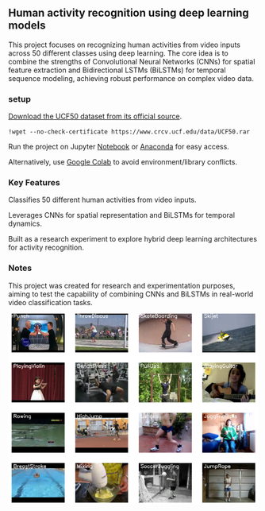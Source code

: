 ## Human activity recognition using deep learning models 
This project focuses on recognizing human activities from video inputs across 50 different classes using deep learning. The core idea is to combine the strengths of Convolutional Neural Networks (CNNs) for spatial feature extraction and Bidirectional LSTMs (BiLSTMs) for temporal sequence modeling, achieving robust performance on complex video data. 
### setup   
[Download the UCF50 dataset from its official source](https://www.crcv.ucf.edu/data/UCF50.php).

    !wget --no-check-certificate https://www.crcv.ucf.edu/data/UCF50.rar


Run the project on Jupyter [Notebook](https://jupyter.org/install) or [Anaconda](https://www.anaconda.com/download) for easy access.

  Alternatively, use [Google Colab](https://colab.research.google.com/) to avoid environment/library conflicts.

### Key Features
Classifies 50 different human activities from video inputs.
        
Leverages CNNs for spatial representation and BiLSTMs for temporal dynamics.

Built as a research experiment to explore hybrid deep learning architectures for activity recognition.

### Notes

This project was created for research and experimentation purposes, aiming to test the capability of combining CNNs and BiLSTMs in real-world video classification tasks.


![Project Screenshot](image.png)
